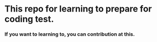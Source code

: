 # This repo for learning to prepare for coding test. 
### If you want to learning to, you can contribution at this.
